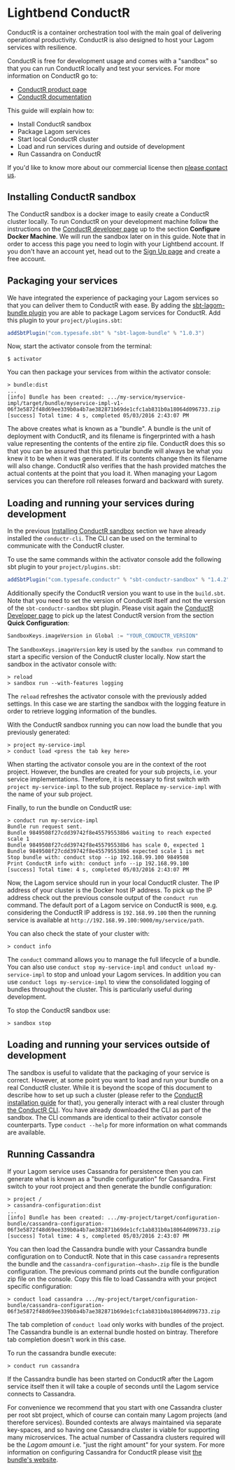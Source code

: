 # Lightbend ConductR

ConductR is a container orchestration tool with the main goal of delivering operational productivity. ConductR is also designed to host your Lagom services with resilience.

ConductR is free for development usage and comes with a "sandbox" so that you can run ConductR locally and test your services. For more information on ConductR go to:

* [ConductR product page](http://lightbend.com/products/conductr)
* [ConductR documentation](http://conductr.lightbend.com)

This guide will explain how to:

* Install ConductR sandbox
* Package Lagom services
* Start local ConductR cluster
* Load and run services during and outside of development
* Run Cassandra on ConductR
 
If you'd like to know more about our commercial license then [please contact us](https://www.lightbend.com/company/contact).

## Installing ConductR sandbox

The ConductR sandbox is a docker image to easily create a ConductR cluster locally. To run ConductR on your development machine follow the instructions on the [ConductR developer page](https://www.lightbend.com/product/conductr/developer) up to the section **Configure Docker Machine**. We will run the sandbox later on in this guide. Note that in order to access this page you need to login with your Lightbend account. If you don't have an account yet, head out to the [Sign Up page](https://www.lightbend.com/account/register) and create a free account. 

## Packaging your services

We have integrated the experience of packaging your Lagom services so that you can deliver them to ConductR with ease. By adding the [sbt-lagom-bundle plugin](https://github.com/typesafehub/sbt-lagom-bundle#lagom-bundle-plugin) you are able to package Lagom services for ConductR. Add this plugin to your `project/plugins.sbt`:

```scala
addSbtPlugin("com.typesafe.sbt" % "sbt-lagom-bundle" % "1.0.3")
```

Now, start the activator console from the terminal:

```console
$ activator
```

You can then package your services from within the activator console:

```console
> bundle:dist
...
[info] Bundle has been created: .../my-service/myservice-impl/target/bundle/myservice-impl-v1-06f3e5872f48d69ee339b0a4b7ae382871b69de1cfc1ab831b0a18064d096733.zip
[success] Total time: 4 s, completed 05/03/2016 2:43:07 PM
```

The above creates what is known as a "bundle". A bundle is the unit of deployment with ConductR, and its filename is fingerprinted with a hash value representing the contents of the entire zip file. ConductR does this so that you can be assured that this particular bundle will always be what you knew it to be when it was generated. If its contents change then its filename will also change. ConductR also verifies that the hash provided matches the actual contents at the point that you load it. When managing your Lagom services you can therefore roll releases forward and backward with surety.

## Loading and running your services during development

In the previous [Installing ConductR sandbox](#Installing-ConductR-sandbox) section we have already installed the `conductr-cli`. The CLI can be used on the terminal to communicate with the ConductR cluster. 

To use the same commands within the activator console add the following sbt plugin to your `project/plugins.sbt`:

```scala
addSbtPlugin("com.typesafe.conductr" % "sbt-conductr-sandbox" % "1.4.2")
```

Additionally specify the ConductR version you want to use in the `build.sbt`. Note that you need to set the version of ConductR itself and not the version of the `sbt-conductr-sandbox` sbt plugin. Please visit again the [ConductR Developer page](https://www.lightbend.com/product/conductr/developer) to pick up the latest ConductR version from the section **Quick Configuration**:

```scala
SandboxKeys.imageVersion in Global := "YOUR_CONDUCTR_VERSION"
```

The `SandboxKeys.imageVersion` key is used by the `sandbox run` command to start a specific version of the ConductR cluster locally. Now start the sandbox in the activator console with:

```console
> reload
> sandbox run --with-features logging
```

The `reload` refreshes the activator console with the previously added settings. In this case we are starting the sandbox with the logging feature in order to retrieve logging information of the bundles.

With the ConductR sandbox running you can now load the bundle that you previously generated:

```console
> project my-service-impl
> conduct load <press the tab key here>
```

When starting the activator console you are in the context of the root project. However, the bundles are created for your sub projects, i.e. your service implementations. Therefore, it is necessary to first switch with `project my-service-impl` to the sub project. Replace `my-service-impl` with the name of your sub project.

Finally, to run the bundle on ConductR use:

```console
> conduct run my-service-impl
Bundle run request sent.
Bundle 9849508f27cdd39742f8e455795538b6 waiting to reach expected scale 1
Bundle 9849508f27cdd39742f8e455795538b6 has scale 0, expected 1
Bundle 9849508f27cdd39742f8e455795538b6 expected scale 1 is met
Stop bundle with: conduct stop --ip 192.168.99.100 9849508
Print ConductR info with: conduct info --ip 192.168.99.100
[success] Total time: 4 s, completed 05/03/2016 2:43:07 PM
```

Now, the Lagom service should run in your local ConductR cluster. The IP address of your cluster is the Docker host IP address. To pick up the IP address check out the previous console output of the `conduct run` command. The default port of a Lagom service on ConductR is `9000`, e.g. considering the ConductR IP address is `192.168.99.100` then the running service is available at `http://192.168.99.100:9000/my/service/path`. 

You can also check the state of your cluster with:
 
```console
> conduct info
```

The `conduct` command allows you to manage the full lifecycle of a bundle. You can also use `conduct stop my-service-impl` and `conduct unload my-service-impl` to stop and unload your Lagom services. In addition you can use `conduct logs my-service-impl` to view the consolidated logging of bundles throughout the cluster. This is particularly useful during development. 

To stop the ConductR sandbox use:

```console
> sandbox stop
```

## Loading and running your services outside of development

The sandbox is useful to validate that the packaging of your service is correct. However, at some point you want to load and run your bundle on a real ConductR cluster. While it is beyond the scope of this document to describe how to set up such a cluster (please refer to the [ConductR installation guide](https://conductr.lightbend.com/docs/1.1.x/Install) for that), you generally interact with a real cluster through [the ConductR CLI](https://github.com/typesafehub/conductr-cli#command-line-interface-cli-for-typesafe-conductr). You have already downloaded the CLI as part of the sandbox. The CLI commands are identical to their activator console counterparts. Type `conduct --help` for more information on what commands are available.

## Running Cassandra

If your Lagom service uses Cassandra for persistence then you can generate what is known as a "bundle configuration" for Cassandra. First switch to your root project and then generate the bundle configuration:

```console
> project /
> cassandra-configuration:dist
...
[info] Bundle has been created: .../my-project/target/configuration-bundle/cassandra-configuration-06f3e5872f48d69ee339b0a4b7ae382871b69de1cfc1ab831b0a18064d096733.zip
[success] Total time: 4 s, completed 05/03/2016 2:43:07 PM
```

You can then load the Cassandra bundle with your Cassandra bundle configuration on to ConductR. Note that in this case `cassandra` represents the bundle and the `cassandra-configuration-<hash>.zip` file is the bundle configuration. The previous command prints out the bundle configuration zip file on the console. Copy this file to load Cassandra with your project specific configuration: 

```console
> conduct load cassandra .../my-project/target/configuration-bundle/cassandra-configuration-06f3e5872f48d69ee339b0a4b7ae382871b69de1cfc1ab831b0a18064d096733.zip
```

The tab completion of `conduct load` only works with bundles of the project. The Cassandra bundle is an external bundle hosted on bintray. Therefore tab completion doesn't work in this case.

To run the cassandra bundle execute:

```
> conduct run cassandra
```

If the Cassandra bundle has been started on ConductR after the Lagom service itself then it will take a couple of seconds until the Lagom service connects to Cassandra.

For convenience we recommend that you start with one Cassandra cluster per root sbt project, which of course can contain many Lagom projects (and therefore services). Bounded contexts are always maintained via separate key-spaces, and so having one Cassandra cluster is viable for supporting many microservices. The actual number of Cassandra clusters required will be the _Lagom amount_ i.e. "just the right amount" for your system. For more information on configuring Cassandra for ConductR please visit [the bundle's website](https://github.com/typesafehub/conductr-cassandra#conductr-cassandra).